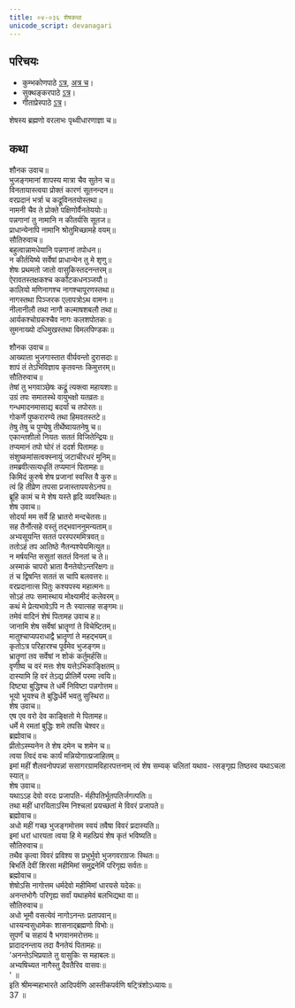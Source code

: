 ```yaml
---  
title: ०४-०३६ शेषकथा
unicode_script: devanagari
---  
```


## परिचयः
- कुम्भकोणपाठे [ऽत्र](https://archive.org/details/mahAbhArata-kumbhakoNam/page/n369), [अत्र च](https://sanskritdocuments.org/mirrors/mahabharata/mbhK/mahabharata-k-01-sa.html)।
- सुक्थङ्करपाठे [ऽत्र](http://bombay.indology.info/mahabharata/text/UD/MBh01.txt)।
- गीताप्रेस्पाठे [ऽत्र](https://archive.org/stream/mahabharata01ramauoft#page/564/mode/2up)।

शेषस्य ब्रह्मणो वरलाभः पृथ्वीधारणाज्ञा च॥  

## कथा

शौनक उवाच॥  
भुजङ्गमानां शापस्य मात्रा चैव सुतेन च॥  
विनतायास्त्वया प्रोक्तं कारणं सूतनन्दन॥  
वरप्रदानं भर्त्रा च कद्रूविनतयोस्तथा॥  
नामनी चैव ते प्रोक्ते पक्षिणोर्वैनतेययोः॥  
पन्नगानां तु नामानि न कीतर्यसि सूतज॥  
प्राधान्येनापि नामानि श्रोतुमिच्छामहे वयम्॥  
सौतिरुवाच॥  
बहुत्वान्नामधेयानि पन्नगानां तपोधन॥  
न कीर्तयिष्ये सर्वेषां प्राधान्येन तु मे शृणु॥  
शेषः प्रथमतो जातो वासुकिस्तदनन्तरम्॥  
ऐरावतस्तक्षकश्च कर्कोटकधनञ्जयौ॥  
कालियो मणिनागश्च नागश्चापूरणस्तथा॥  
नागस्तथा पिञ्जरक एलापत्रोऽथ वामनः॥  
नीलानीलौ तथा नागौ कल्माषशबलौ तथा॥  
आर्यकश्चोग्रकश्चैव नागः कलशपोतकः॥  
सुमनाख्यो दधिमुखस्तथा विमलपिण्डकः॥  

शौनक उवाच॥  
आख्याता भुजगास्तात वीर्यवन्तो दुरासदाः॥  
शापं तं तेऽभिविज्ञाय कृतवन्तः किमुत्तरम्॥  
सौतिरुवाच॥  
तेषां तु भगवाञ्छेषः कद्रूं त्यक्त्वा महायशाः॥  
उग्रं तपः समातस्थे वायुभक्षो यतव्रतः॥  
गन्धमादनमासाद्य बदर्यां च तपोरतः॥  
गोकर्णे पुष्करारण्ये तथा हिमवतस्तटे॥  
तेषु तेषु च पुण्येषु तीर्थेष्वायतनेषु च॥  
एकान्तशीलो नियतः सततं विजितेन्द्रियः॥  
तप्यमानं तपो घोरं तं ददर्श पितामहः॥  
संशुष्कमांसत्वक्स्नायुं जटाचीरधरं मुनिम्॥  
तमब्रवीत्सत्यधृतिं तप्यमानं पितामहः॥  
किमिदं कुरुषे शेष प्रजानां स्वस्ति वै कुरु॥  
त्वं हि तीव्रेण तपसा प्रजास्तापयसेऽनघ॥  
ब्रूहि कामं च मे शेष यस्ते हृदि व्यवस्थितः॥  
शेष उवाच॥  
सोदर्या मम सर्वे हि भ्रातरो मन्दचेतसः॥  
सह तैर्नोत्सहे वस्तुं तद्भवाननुमन्यताम्॥  
अभ्यसूयन्ति सततं परस्परममित्रवत्॥  
ततोऽहं तप आतिष्ठे नैतन्पश्येयमित्युत॥  
न मर्षयन्ति ससुतां सततं विनतां च ते॥  
अस्माकं चापरो भ्राता वैनतेयोऽन्तरिक्षगः॥  
तं च द्विषन्ति सततं स चापि बलवत्तरः॥  
वरप्रदानात्स पितुः कश्यपस्य महात्मनः॥  
सोऽहं तपः समास्थाय मोक्ष्यामीदं कलेवरम्॥  
कथं मे प्रेत्यभावेऽपि न तैः स्यात्सह सङ्गमः॥  
तमेवं वादिनं शेषं पितामह उवाच ह॥  
जानामि शेष सर्वेषां भ्रातॄणां ते विचेष्टितम्॥  
मातुश्चाप्यपराधाद्वै भ्रातॄणां ते महद्भयम्॥  
कृतोऽत्र परिहारश्च पूर्वमेव भुजङ्गम॥  
भ्रातॄणां तव सर्वेषां न शोकं कर्तुमर्हसि॥  
वृणीष्व च वरं मत्तः शेष यत्तेऽभिकाङ्क्षितम्॥  
दास्यामि हि वरं तेऽद्य प्रीतिर्मे परमा त्वयि॥  
दिष्ट्या बुद्धिश्च ते धर्मे निविष्टा पन्नगोत्तम॥  
भूयो भूयश्च ते बुद्धिर्धर्मे भवतु सुस्थिरा॥  
शेष उवाच॥  
एष एव वरो देव काङ्क्षितो मे पितामह॥  
धर्मे मे रमतां बुद्धिः शमे तपसि चेश्वर॥  
ब्रह्मोवाच॥  
प्रीतोऽस्म्यनेन ते शेष दमेन च शमेन च॥  
त्वया त्विदं वचः कार्यं मन्नियोगात्प्रजाहितम्॥  
इमां महीं शैलवनोपपन्नां ससागरग्रामविहारपत्तनाम् त्वं शेष सम्यक् चलितां यथाव\- त्सङ्गृह्य तिष्ठस्व यथाऽचला स्यात्॥  
शेष उवाच॥  
यथाऽऽह देवो वरदः प्रजापति\- र्महीपतिर्भूतपतिर्जगत्पतिः॥  
तथा महीं धारयिताऽस्मि निश्चलां प्रयच्छतां मे विवरं प्रजापते॥  
ब्रह्मोवाच॥  
अधो महीं गच्छ भुजङ्गमोत्तम स्वयं तवैषा विवरं प्रदास्यति॥  
इमां धरां धारयता त्वया हि मे महत्प्रियं शेष कृतं भविष्यति॥  
सौतिरुवाच॥  
तथैव कृत्वा विवरं प्रविश्य स प्रभुर्भुवो भुजगवराग्रजः स्थितः॥  
बिभर्ति देवीं शिरसा महीमिमां समुद्रनेमिं परिगृह्य सर्वतः॥  
ब्रह्मोवाच॥  
शेषोऽसि नागोत्तम धर्मदेवो महीमिमां धारयसे यदेकः॥  
अनन्तभोगैः परिगृह्य सर्वां यथाहमेवं बलभिद्यथा वा॥  
सौतिरुवाच॥  
अधो भूमौ वसत्येवं नागोऽनन्तः प्रतापवान्॥  
धास्यन्वसुधामेकः शासनाद्ब्रह्मणो विभोः॥  
सुपर्णं च सहायं वै भगवानमरोत्तमः॥  
प्रादादनन्ताय तदा वैनतेयं पितामहः॥  
'अनन्तेऽभिप्रयाते तु वासुकिः स महाबलः॥  
अभ्यषिच्यत नागैस्तु दैवतैरिव वासवः॥  
' ॥  
इति श्रीमन्महाभारते आदिपर्वणि आस्तीकपर्वणि षट्त्रिंशोऽध्यायः॥  
37 ॥  

